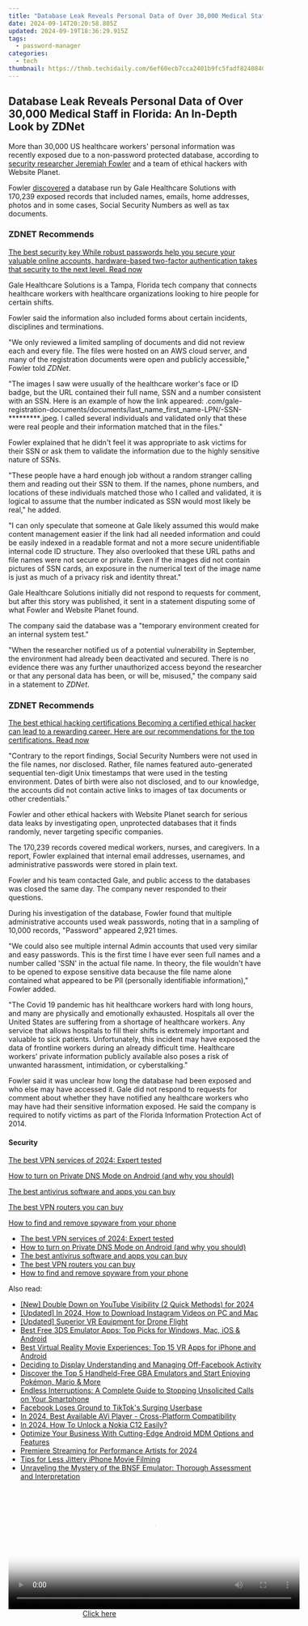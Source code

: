 ```yaml
---
title: "Database Leak Reveals Personal Data of Over 30,000 Medical Staff in Florida: An In-Depth Look by ZDNet"
date: 2024-09-14T20:20:58.805Z
updated: 2024-09-19T18:36:29.915Z
tags:
  - password-manager
categories:
  - tech
thumbnail: https://thmb.techidaily.com/6ef60ecb7cca2401b9fc5fadf824084078b845e24ce4184a0282eba3264f61a8.jpg
---
```


## Database Leak Reveals Personal Data of Over 30,000 Medical Staff in Florida: An In-Depth Look by ZDNet

More than 30,000 US healthcare workers' personal information was recently exposed due to a non-password protected database, according to [security researcher Jeremiah Fowler](https://www.websiteplanet.com/author/jeremiah-fowler/) and a team of ethical hackers with Website Planet. 

Fowler [discovered](https://www.websiteplanet.com/blog/galeapp-leak-report/) a database run by Gale Healthcare Solutions with 170,239 exposed records that included names, emails, home addresses, photos and in some cases, Social Security Numbers as well as tax documents. 

### **ZDNET** Recommends

[The best security key While robust passwords help you secure your valuable online accounts, hardware-based two-factor authentication takes that security to the next level.  Read now](https://www.zdnet.com/article/best-security-key/)

Gale Healthcare Solutions is a Tampa, Florida tech company that connects healthcare workers with healthcare organizations looking to hire people for certain shifts. 

Fowler said the information also included forms about certain incidents, disciplines and terminations. 

"We only reviewed a limited sampling of documents and did not review each and every file. The files were hosted on an AWS cloud server, and many of the registration documents were open and publicly accessible," Fowler told _ZDNet_. 

"The images I saw were usually of the healthcare worker's face or ID badge, but the URL contained their full name, SSN and a number consistent with an SSN. Here is an example of how the link appeared: .com/gale-registration-documents/documents/last\_name\_first\_name-LPN/-SSN-\*\*\*\*\*\*\*\*\*.jpeg. I called several individuals and validated only that these were real people and their information matched that in the files." 

Fowler explained that he didn't feel it was appropriate to ask victims for their SSN or ask them to validate the information due to the highly sensitive nature of SSNs. 

"These people have a hard enough job without a random stranger calling them and reading out their SSN to them. If the names, phone numbers, and locations of these individuals matched those who I called and validated, it is logical to assume that the number indicated as SSN would most likely be real," he added. 

"I can only speculate that someone at Gale likely assumed this would make content management easier if the link had all needed information and could be easily indexed in a readable format and not a more secure unidentifiable internal code ID structure. They also overlooked that these URL paths and file names were not secure or private. Even if the images did not contain pictures of SSN cards, an exposure in the numerical text of the image name is just as much of a privacy risk and identity threat."

Gale Healthcare Solutions initially did not respond to requests for comment, but after this story was published, it sent in a statement disputing some of what Fowler and Website Planet found. 

The company said the database was a "temporary environment created for an internal system test." 

"When the researcher notified us of a potential vulnerability in September, the environment had already been deactivated and secured. There is no evidence there was any further unauthorized access beyond the researcher or that any personal data has been, or will be, misused," the company said in a statement to _ZDNet_. 

### **ZDNET** Recommends

[The best ethical hacking certifications Becoming a certified ethical hacker can lead to a rewarding career. Here are our recommendations for the top certifications.  Read now](https://www.zdnet.com/article/best-ethical-hacking-certification/)

"Contrary to the report findings, Social Security Numbers were not used in the file names, nor disclosed. Rather, file names featured auto-generated sequential ten-digit Unix timestamps that were used in the testing environment. Dates of birth were also not disclosed, and to our knowledge, the accounts did not contain active links to images of tax documents or other credentials."

Fowler and other ethical hackers with Website Planet search for serious data leaks by investigating open, unprotected databases that it finds randomly, never targeting specific companies.

The 170,239 records covered medical workers, nurses, and caregivers. In a report, Fowler explained that internal email addresses, usernames, and administrative passwords were stored in plain text.

Fowler and his team contacted Gale, and public access to the databases was closed the same day. The company never responded to their questions. 

During his investigation of the database, Fowler found that multiple administrative accounts used weak passwords, noting that in a sampling of 10,000 records, "Password" appeared 2,921 times.

"We could also see multiple internal Admin accounts that used very similar and easy passwords. This is the first time I have ever seen full names and a number called 'SSN' in the actual file name. In theory, the file wouldn't have to be opened to expose sensitive data because the file name alone contained what appeared to be PII (personally identifiable information)," Fowler added. 

"The Covid 19 pandemic has hit healthcare workers hard with long hours, and many are physically and emotionally exhausted. Hospitals all over the United States are suffering from a shortage of healthcare workers. Any service that allows hospitals to fill their shifts is extremely important and valuable to sick patients. Unfortunately, this incident may have exposed the data of frontline workers during an already difficult time. Healthcare workers' private information publicly available also poses a risk of unwanted harassment, intimidation, or cyberstalking." 

Fowler said it was unclear how long the database had been exposed and who else may have accessed it. Gale did not respond to requests for comment about whether they have notified any healthcare workers who may have had their sensitive information exposed. He said the company is required to notify victims as part of the Florida Information Protection Act of 2014\. 

#### Security

[The best VPN services of 2024: Expert tested](https://www.zdnet.com/article/best-vpn/ "The best VPN services of 2024: Expert tested")

[How to turn on Private DNS Mode on Android (and why you should)](https://www.zdnet.com/article/how-to-turn-on-private-dns-mode-on-android-and-why-you-should/ "How to turn on Private DNS Mode on Android (and why you should)")

[The best antivirus software and apps you can buy](https://www.zdnet.com/article/best-antivirus/ "The best antivirus software and apps you can buy")

[The best VPN routers you can buy](https://www.zdnet.com/article/best-vpn-router/ "The best VPN routers you can buy")

[How to find and remove spyware from your phone](https://www.zdnet.com/article/how-to-find-and-remove-spyware-from-your-phone/ "How to find and remove spyware from your phone")

* [The best VPN services of 2024: Expert tested](https://www.zdnet.com/article/best-vpn/ "The best VPN services of 2024: Expert tested")
* [How to turn on Private DNS Mode on Android (and why you should)](https://www.zdnet.com/article/how-to-turn-on-private-dns-mode-on-android-and-why-you-should/ "How to turn on Private DNS Mode on Android (and why you should)")
* [The best antivirus software and apps you can buy](https://www.zdnet.com/article/best-antivirus/ "The best antivirus software and apps you can buy")
* [The best VPN routers you can buy](https://www.zdnet.com/article/best-vpn-router/ "The best VPN routers you can buy")
* [How to find and remove spyware from your phone](https://www.zdnet.com/article/how-to-find-and-remove-spyware-from-your-phone/ "How to find and remove spyware from your phone")

<ins class="adsbygoogle"
     style="display:block"
     data-ad-format="autorelaxed"
     data-ad-client="ca-pub-7571918770474297"
     data-ad-slot="1223367746"></ins>

<ins class="adsbygoogle"
     style="display:block"
     data-ad-client="ca-pub-7571918770474297"
     data-ad-slot="8358498916"
     data-ad-format="auto"
     data-full-width-responsive="true"></ins>

<span class="atpl-alsoreadstyle">Also read:</span>
<div><ul>
<li><a href="https://youtube-data.techidaily.com/ouble-down-on-youtube-visibility-2-quick-methods-for-2024/"><u>[New] Double Down on YouTube Visibility (2 Quick Methods) for 2024</u></a></li>
<li><a href="https://instagram-video-files.techidaily.com/updated-in-2024-how-to-download-instagram-videos-on-pc-and-mac/"><u>[Updated] In 2024, How to Download Instagram Videos on PC and Mac</u></a></li>
<li><a href="https://fox-hovers.techidaily.com/updated-superior-vr-equipment-for-drone-flight/"><u>[Updated] Superior VR Equipment for Drone Flight</u></a></li>
<li><a href="https://app-tips.techidaily.com/best-free-3ds-emulator-apps-top-picks-for-windows-mac-ios-and-android/"><u>Best Free 3DS Emulator Apps: Top Picks for Windows, Mac, iOS & Android</u></a></li>
<li><a href="https://app-tips.techidaily.com/best-virtual-reality-movie-experiences-top-15-vr-apps-for-iphone-and-android/"><u>Best Virtual Reality Movie Experiences: Top 15 VR Apps for iPhone and Android</u></a></li>
<li><a href="https://extra-resources.techidaily.com/deciding-to-display-understanding-and-managing-off-facebook-activity/"><u>Deciding to Display Understanding and Managing Off-Facebook Activity</u></a></li>
<li><a href="https://app-tips.techidaily.com/1723620195653-discover-the-top-5-handheld-free-gba-emulators-and-start-enjoying-pokemon-mario-and-more/"><u>Discover the Top 5 Handheld-Free GBA Emulators and Start Enjoying Pokémon, Mario & More</u></a></li>
<li><a href="https://app-tips.techidaily.com/endless-interruptions-a-complete-guide-to-stopping-unsolicited-calls-on-your-smartphone/"><u>Endless Interruptions: A Complete Guide to Stopping Unsolicited Calls on Your Smartphone</u></a></li>
<li><a href="https://facebook.techidaily.com/facebook-loses-ground-to-tiktoks-surging-userbase/"><u>Facebook Loses Ground to TikTok's Surging Userbase</u></a></li>
<li><a href="https://extra-information.techidaily.com/in-2024-best-available-avi-player-cross-platform-compatibility/"><u>In 2024, Best Available AVi Player - Cross-Platform Compatibility</u></a></li>
<li><a href="https://easy-unlock-android.techidaily.com/in-2024-how-to-unlock-a-nokia-c12-easily-by-drfone-android/"><u>In 2024, How To Unlock a Nokia C12 Easily?</u></a></li>
<li><a href="https://app-tips.techidaily.com/optimize-your-business-with-cutting-edge-android-mdm-options-and-features/"><u>Optimize Your Business With Cutting-Edge Android MDM Options and Features</u></a></li>
<li><a href="https://extra-approaches.techidaily.com/premiere-streaming-for-performance-artists-for-2024/"><u>Premiere Streaming for Performance Artists for 2024</u></a></li>
<li><a href="https://extra-hints.techidaily.com/tips-for-less-jittery-iphone-movie-filming/"><u>Tips for Less Jittery iPhone Movie Filming</u></a></li>
<li><a href="https://app-tips.techidaily.com/unraveling-the-mystery-of-the-bnsf-emulator-thorough-assessment-and-interpretation/"><u>Unraveling the Mystery of the BNSF Emulator: Thorough Assessment and Interpretation</u></a></li>
</ul></div>

<!-- affiliate ads begin -->
<span id="1983471">
					<video width="576" height="240" style="cursor:pointer"
           poster="//a.impactradius-go.com/display-clicktoplayimage/1983471.png"
           onclick="if(!this.playClicked){this.play();this.setAttribute('controls',true);this.playClicked=true;}">
	   <source src="//a.impactradius-go.com/display-ad/22993-1983471">
	   <img src="//a.impactradius-go.com/display-clicktoplayimage/1983471.png" style="border: none; height: 100%; width: 100%; object-fit: contain">
	</video>
	<div style="width:360px;text-align:center"><a href="javascript:window.open(decodeURIComponent('https%3A%2F%2Fhomestyler.sjv.io%2Fc%2F5597632%2F1983471%2F22993'), '_blank');void(0);">Click here</a></div>
</span>
<img height="0" width="0" src="https://imp.pxf.io/i/5597632/1983471/22993" style="position:absolute;visibility:hidden;" border="0" />
<!-- affiliate ads end -->

